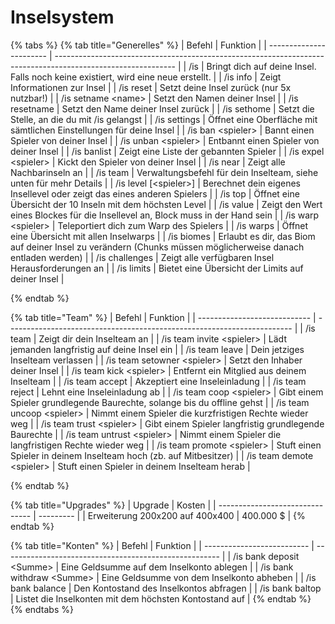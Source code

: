 # Inselsystem

{% tabs %}
{% tab title="Generelles" %}
| Befehl                  | Funktion                                                                                                     |
| ----------------------- | ------------------------------------------------------------------------------------------------------------ |
| /is                     | Bringt dich auf deine Insel. Falls noch keine existiert, wird eine neue erstellt.                            |
| /is info                | Zeigt Informationen zur Insel                                                                                |
| /is reset               | Setzt deine Insel zurück (nur 5x nutzbar!)                                                                   |
| /is setname \<name>     | Setzt den Namen deiner Insel                                                                                 |
| /is resetname           | Setzt den Name deiner Insel zurück                                                                           |
| /is sethome             | Setzt die Stelle, an die du mit /is gelangst                                                                 |
| /is settings            | Öffnet eine Oberfläche mit sämtlichen Einstellungen für deine Insel                                          |
| /is ban \<spieler>      | Bannt einen Spieler von deiner Insel                                                                         |
| /is unban \<spieler>    | Entbannt einen Spieler von deiner Insel                                                                      |
| /is banlist             | Zeigt eine Liste der gebannten Spieler                                                                       |
| /is expel \<spieler>    | Kickt den Spieler von deiner Insel                                                                           |
| /is near                | Zeigt alle Nachbarinseln an                                                                                  |
| /is team                | Verwaltungsbefehl für dein Inselteam, siehe unten für mehr Details                                           |
| /is level \[\<spieler>] | Berechnet dein eigenes Insellevel oder zeigt das eines anderen Spielers                                      |
| /is top                 | Öffnet eine Übersicht der 10 Inseln mit dem höchsten Level                                                   |
| /is value               | Zeigt den Wert eines Blockes für die Insellevel an, Block muss in der Hand sein                              |
| /is warp \<spieler>     | Teleportiert dich zum Warp des Spielers                                                                      |
| /is warps               | Öffnet eine Übersicht mit allen Inselwarps                                                                   |
| /is biomes              | Erlaubt es dir, das Biom auf deiner Insel zu verändern (Chunks müssen möglicherweise danach entladen werden) |
| /is challenges          | Zeigt alle verfügbaren Insel Herausforderungen an                                                            |
| /is limits              | Bietet eine Übersicht der Limits auf deiner Insel                                                            |


{% endtab %}

{% tab title="Team" %}
| Befehl                       | Funktion                                                                |
| ---------------------------- | ----------------------------------------------------------------------- |
| /is team                     | Zeigt dir dein Inselteam an                                             |
| /is team invite \<spieler>   | Lädt jemanden langfristig auf deine Insel ein                           |
| /is team leave               | Dein jetziges Inselteam verlassen                                       |
| /is team setowner \<spieler> | Setzt den Inhaber deiner Insel                                          |
| /is team kick \<spieler>     | Entfernt ein Mitglied aus deinem Inselteam                              |
| /is team accept              | Akzeptiert eine Inseleinladung                                          |
| /is team reject              | Lehnt eine Inseleinladung ab                                            |
| /is team coop \<spieler>     | Gibt einem Spieler grundlegende Baurechte, solange bis du offline gehst |
| /is team uncoop \<spieler>   | Nimmt einem Spieler die kurzfristigen Rechte wieder weg                 |
| /is team trust \<spieler>    | Gibt einem Spieler langfristig grundlegende Baurechte                   |
| /is team untrust \<spieler>  | Nimmt einem Spieler die langfristigen Rechte wieder weg                 |
| /is team promote \<spieler>  | Stuft einen Spieler in deinem Inselteam hoch (zb. auf Mitbesitzer)      |
| /is team demote \<spieler>   | Stuft einen Spieler in deinem Inselteam herab                           |


{% endtab %}

{% tab title="Upgrades" %}
| Upgrade                         | Kosten    |
| ------------------------------- | --------- |
| Erweiterung 200x200 auf 400x400 | 400.000 $ |
{% endtab %}

{% tab title="Konten" %}
| Befehl                     | Funktion                                               |
| -------------------------- | ------------------------------------------------------ |
| /is bank deposit \<Summe>  | Eine Geldsumme auf dem Inselkonto ablegen              |
| /is bank withdraw \<Summe> | Eine Geldsumme von dem Inselkonto abheben              |
| /is bank balance           | Den Kontostand des Inselkontos abfragen                |
| /is bank baltop            | Listet die Inselkonten mit dem höchsten Kontostand auf |
{% endtab %}
{% endtabs %}

